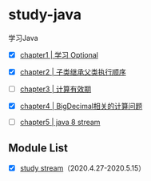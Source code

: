 # study-java

学习Java

- [x] [chapter1 | 学习 Optional](./src/main/java/com/fengwenyi/study_java/chapter1)

- [x] [chapter2 | 子类继承父类执行顺序](./src/main/java/com/fengwenyi/study_java/chapter2)

- [ ] [chapter3 | 计算有效期](./src/main/java/com/fengwenyi/study_java/chapter3)

- [x] [chapter4 | BigDecimal相关的计算问题](./src/main/java/com/fengwenyi/study_java/chapter4/StudyBigDecimal.java)

- [ ] [chapter5 | java 8 stream](./src/main/java/com/fengwenyi/study_java/chapter5)

## Module List

- [x] [study stream](./study-stream)（2020.4.27-2020.5.15）